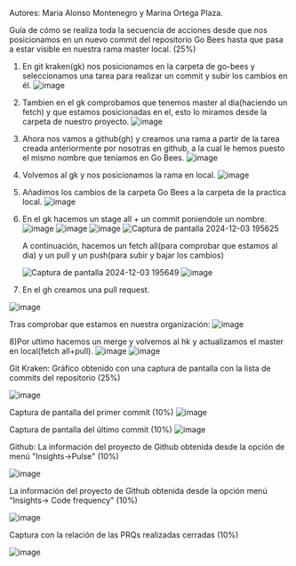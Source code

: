 Autores: Maria Alonso Montenegro y Marina Ortega Plaza.

Guía de cómo se realiza toda la secuencia de acciones desde que nos posicionamos en un nuevo commit del repositorio Go Bees hasta que pasa a estar visible en nuestra rama master local. (25%)

1) En git kraken(gk) nos posicionamos en la carpeta de go-bees y seleccionamos una tarea para realizar un commit y subir los cambios en él.
  ![image](https://github.com/user-attachments/assets/f76efb54-7d51-4375-bc27-6cc37326087b)

2) Tambien en el gk comprobamos que tenemos master al dia(haciendo un fetch) y que estamos posicionadas en el, esto lo miramos desde la carpeta de nuestro proyecto.
  ![image](https://github.com/user-attachments/assets/fe0d2b54-cae0-4899-9a58-57497d58b5f2)

3) Ahora nos vamos a github(gh) y creamos una rama a partir de la tarea creada anteriormente por nosotras en github, a la cual le hemos puesto el mismo nombre que teniamos en Go Bees.
   ![image](https://github.com/user-attachments/assets/8e707b22-6701-4c3f-9e05-b00c9571d581)

4) Volvemos al gk y nos posicionamos la rama en local.
   ![image](https://github.com/user-attachments/assets/d6dfdcf2-848e-4978-9817-834b54dc12eb)

5) Añadimos los cambios de la carpeta Go Bees a la carpeta de la practica local.
  ![image](https://github.com/user-attachments/assets/3c4202d7-3cec-4055-9d13-95b9923fffb0)

6) En el gk hacemos un stage all + un commit poniendole un nombre. 
   ![image](https://github.com/user-attachments/assets/8ae64c27-cae7-4728-aba9-a4dec1b9dbbe)
   ![image](https://github.com/user-attachments/assets/0408fbfc-82de-4e4d-ae7f-83542a5bc9ae)
   ![image](https://github.com/user-attachments/assets/3cb8700a-b6d2-4629-8d94-249767d6ed90)
   ![Captura de pantalla 2024-12-03 195625](https://github.com/user-attachments/assets/78131cb5-8cfa-4808-8218-6c88a8701fdd)


   A continuación, hacemos un fetch all(para comprobar que estamos al dia) y un pull y un push(para subir y bajar los cambios)

   ![Captura de pantalla 2024-12-03 195649](https://github.com/user-attachments/assets/79809067-eaab-46de-a8e3-caa4edea0a8d)
![image](https://github.com/user-attachments/assets/252de16d-e9b9-454b-83f0-beba9072d73f)

7) En el gh creamos una pull request.
   
  ![image](https://github.com/user-attachments/assets/de21de3f-26f2-44c2-96f2-68d01bda1860)

  Tras comprobar que estamos en nuestra organización:
  ![image](https://github.com/user-attachments/assets/716845b3-4174-4d60-915b-bbb8b9c54774)

8)Por ultimo hacemos un merge y volvemos al hk y actualizamos el master en local(fetch all+pull).
  ![image](https://github.com/user-attachments/assets/f1515c38-40e0-4b33-8ec9-5a21193a7d80)
  ![image](https://github.com/user-attachments/assets/f4c37b5c-441e-4e55-a387-2f0ee557eaa8)


Git Kraken:
Gráfico obtenido con una captura de pantalla con la lista de commits del repositorio (25%)

  ![image](https://github.com/user-attachments/assets/138af58a-04e0-4a2a-b7e3-53e1eb37815b)


Captura de pantalla del primer commit (10%)
  ![image](https://github.com/user-attachments/assets/dae0d238-943d-4a58-9f95-d23d6a59026d)

Captura de pantalla del último commit (10%)
  ![image](https://github.com/user-attachments/assets/291e5fa8-7c32-42d9-91b9-97b41f0507cd)


Github:
La información del proyecto de Github obtenida desde la opción de menú "Insights→Pulse" (10%)

  ![image](https://github.com/user-attachments/assets/a8496185-512e-47a1-9336-ea746e90d938)

La información del proyecto de Github obtenida desde la opción menú "Insights→ Code frequency" (10%)

  ![image](https://github.com/user-attachments/assets/054fe912-e616-4f76-b41f-99e4059db3f4)

Captura con la relación de las PRQs realizadas cerradas (10%)

  ![image](https://github.com/user-attachments/assets/ee755d2c-d5a8-4585-9702-b873567183a7)

